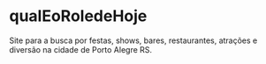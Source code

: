 # qualEoRoledeHoje
Site para a busca por festas, shows, bares, restaurantes, atrações e diversão na cidade de Porto Alegre RS.
